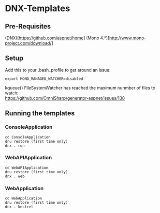 # DNX-Templates

## Pre-Requisites

(DNX)[https://github.com/aspnet/home]
(Mono 4.*)[http://www.mono-project.com/download/]

## Setup

Add this to your .bash_profile to get around an issue:

`export MONO_MANAGED_WATCHER=disabled`

kqueue() FileSystemWatcher has reached the maximum nunmber of files to watch:   
https://github.com/OmniSharp/generator-aspnet/issues/138

## Running the templates

### ConsoleApplication

```
cd ConsoleApplication   
dnu restore (first time only)    
dnx . run 
```

### WebAPIApplication

```
cd WebAPIApplication   
dnu restore (first time only)    
dnx . web 
```

### WebApplication

```
cd WebApplication   
dnu restore (first time only)    
dnx . kestrel 
```



